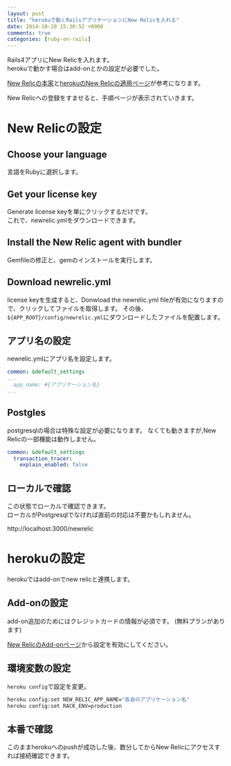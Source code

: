 ```yaml
---
layout: post
title: "herokuで動くRailsアプリケーションにNew Relicを入れる"
date: 2014-10-20 15:30:52 +0900
comments: true
categories: [ruby-on-rails]
---
```


Rails4アプリにNew Relicを入れます。  
herokuで動かす場合はadd-onとかの設定が必要でした。

[New Relicの本家](https://docs.newrelic.com/docs/agents/ruby-agent/installation-configuration/ruby-agent-installation)と[herokuのNew Relicの適用ページ](https://devcenter.heroku.com/articles/newrelic#ruby-configuration)が参考になります。

<!-- more -->

New Relicへの登録をすませると、手順ページが表示されていきます。

# New Relicの設定

## Choose your language

言語をRubyに選択します。

## Get your license key

Generate license keyを単にクリックするだけです。  
これで、newrelic.ymlをダウンロードできます。

## Install the New Relic agent with bundler

Gemfileの修正と、gemのインストールを実行します。

## Download newrelic.yml

license keyを生成すると、Donwload the newrelic.yml fileが有効になりますので、クリックしてファイルを取得します。
その後、`${APP_ROOT}/config/newrelic.yml`にダウンロードしたファイルを配置します。

## アプリ名の設定

newrelic.ymlにアプリ名を設定します。


```yaml config/newrelic.yml
common: &default_settings
...
  app_name: #{アプリケーション名}
...
```

## Postgles

postgresqlの場合は特殊な設定が必要になります。
なくても動きますが,New Relicの一部機能は動作しません。

```yaml config/newrelic.yml
common: &default_settings
  transaction_tracer:
    explain_enabled: false
```

## ローカルで確認

この状態でローカルで確認できます。  
ローカルがPostgresqlでなければ直前の対応は不要かもしれません。  

http://localhost:3000/newrelic

# herokuの設定

herokuではadd-onでnew relicと連携します。

## Add-onの設定

add-on追加のためにはクレジットカードの情報が必須です。
(無料プランがあります)

[New RelicのAdd-onページ](https://addons.heroku.com/newrelic)から設定を有効にしてください。

## 環境変数の設定

`heroku config`で設定を変更。

```sh
heroku config:set NEW_RELIC_APP_NAME="各自のアプリケーション名"
heroku config:set RACK_ENV=production
```

## 本番で確認

このままherokuへのpushが成功した後、数分してからNew Relicにアクセスすれば接続確認できます。
